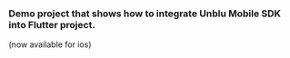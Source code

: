 
### Demo project that shows how to integrate Unblu Mobile SDK into Flutter project.
(now available for ios)
